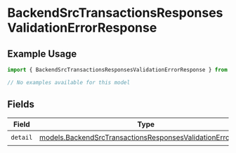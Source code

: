# BackendSrcTransactionsResponsesValidationErrorResponse

## Example Usage

```typescript
import { BackendSrcTransactionsResponsesValidationErrorResponse } from "@kintsugi-tax/tax-platform-sdk/models/errors";

// No examples available for this model
```

## Fields

| Field                                                                                                                             | Type                                                                                                                              | Required                                                                                                                          | Description                                                                                                                       |
| --------------------------------------------------------------------------------------------------------------------------------- | --------------------------------------------------------------------------------------------------------------------------------- | --------------------------------------------------------------------------------------------------------------------------------- | --------------------------------------------------------------------------------------------------------------------------------- |
| `detail`                                                                                                                          | [models.BackendSrcTransactionsResponsesValidationErrorItem](../../models/backendsrctransactionsresponsesvalidationerroritem.md)[] | :heavy_check_mark:                                                                                                                | N/A                                                                                                                               |